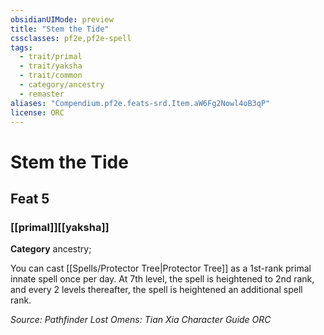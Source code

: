 ```yaml
---
obsidianUIMode: preview
title: "Stem the Tide"
cssclasses: pf2e,pf2e-spell
tags:
  - trait/primal
  - trait/yaksha
  - trait/common
  - category/ancestry
  - remaster
aliases: "Compendium.pf2e.feats-srd.Item.aW6Fg2Nowl4oB3qP"
license: ORC
---
```

# Stem the Tide
## Feat 5
### [[primal]][[yaksha]]

**Category** ancestry; 




You can cast [[Spells/Protector Tree|Protector Tree]] as a 1st-rank primal innate spell once per day. At 7th level, the spell is heightened to 2nd rank, and every 2 levels thereafter, the spell is heightened an additional spell rank.

*Source: Pathfinder Lost Omens: Tian Xia Character Guide*
*ORC*